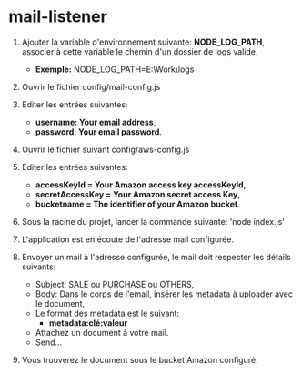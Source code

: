 # mail-listener

1. Ajouter la variable d'environnement suivante: **NODE_LOG_PATH**, associer à cette variable le chemin d'un dossier de logs valide.
    * **Exemple:** NODE_LOG_PATH=E:\Work\logs
2. Ouvrir le fichier config/mail-config.js

3. Editer les entrées suivantes:
    * **username: Your email address**,
    * **password: Your email password**.

4. Ouvrir le fichier suivant config/aws-config.js
5. Editer les entrées suivantes:
    * **accessKeyId = Your Amazon access key accessKeyId**,
    * **secretAccessKey = Your Amazon secret access Key**,
    * **bucketname = The identifier of your Amazon bucket**.

6. Sous la racine du projet, lancer la commande suivante: 'node index.js'

7. L'application est en écoute de l'adresse mail configurée.

8. Envoyer un mail à l'adresse configurée, le mail doit respecter les détails suivants:
    * Subject: SALE ou PURCHASE ou OTHERS,
    * Body: Dans le corps de l'email, insérer les metadata à uploader avec le document,
    * Le format des metadata est le suivant:
        * **metadata:clé:valeur**
    * Attachez un document à votre mail.
    * Send...

9. Vous trouverez le document sous le bucket Amazon configuré.